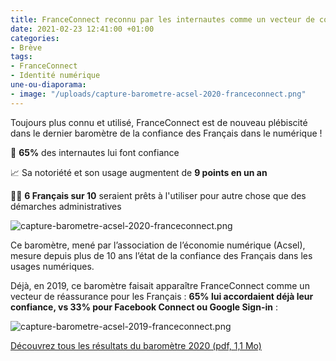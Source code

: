 ```yaml
---
title: FranceConnect reconnu par les internautes comme un vecteur de confiance
date: 2021-02-23 12:41:00 +01:00
categories:
- Brève
tags:
- FranceConnect
- Identité numérique
une-ou-diaporama:
- image: "/uploads/capture-barometre-acsel-2020-franceconnect.png"
---
```


Toujours plus connu et utilisé, FranceConnect est de nouveau plébiscité dans le dernier baromètre de la confiance des Français dans le numérique !

🤝 **65%** des internautes lui font confiance

📈 Sa notoriété et son usage augmentent de **9 points en un an**

👩‍💻 **6 Français sur 10** seraient prêts à l'utiliser pour autre chose que des démarches administratives

![capture-barometre-acsel-2020-franceconnect.png](/uploads/capture-barometre-acsel-2020-franceconnect.png "France Connect de plus en plus connu et utilisé apparaît comme un vecteur de réassurance. 54% des Internautes connaissent FranceConnect (+9 pts). 33% sont des utilisateurs (+9 pts). 65% font confiance à France Connect (=). 61% seraient prêts à l’utiliser pour autre chose que des démarches administratives (+3pts)")

Ce baromètre, mené par l’association de l’économie numérique (Acsel), mesure depuis plus de 10 ans l’état de la confiance des Français dans les usages numériques. 

Déjà, en 2019, ce baromètre faisait apparaître FranceConnect comme un vecteur de réassurance pour les Français : **65% lui accordaient déjà leur confiance, vs 33% pour Facebook Connect ou Google Sign-in** :

![capture-barometre-acsel-2019-franceconnect.png](/uploads/capture-barometre-acsel-2019-franceconnect.png "L’État plébiscité pour le service FranceConnect. 65% font confiance à FranceConnect vs 33% font confiance à Facebook Connect ou Google Sign-in")



<div class="lien-important"><p><a href="https://www.acsel.eu/wp-content/uploads/2021/02/Barometre-Confiance-nume%CC%81rique-Synth%C3%A8se-des-r%C3%A9sultats.pdf">Découvrez tous les résultats du baromètre 2020 (pdf, 1,1 Mo)</a></p></div>